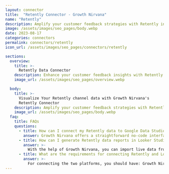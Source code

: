 ```yaml
---
layout: connector
title:  "Retently Connector - Growth Nirvana"
name: "Retently"
description: Amplify your customer feedback strategies with Retently insights integrated into Looker Studio.
image: /assets/images/seo_pages/body.webp
date: 2023-08-17
categories: connectors
permalink: connectors/retently
icon_url: /assets/images/seo_pages/connectors/retently

sections:
  overview:
    title: >-
      Retently Data Connector
    description: Enhance your customer feedback insights with Retently integration. Seamlessly merge NPS and customer feedback data from Retently with Looker Studio's analytical capabilities, unlocking insights that shape customer satisfaction strategies, loyalty programs, and operational excellence.
    image_url: /assets/images/seo_pages/overview.webp

  body:
    title: >-
      Visualize Your Retently channel data with Growth Nirvana's
      Retently Connector
    description: Amplify your customer feedback strategies with Retently insights integrated into Looker Studio.
    image_url: /assets/images/seo_pages/body.webp
  faq:
    title: FAQs
    questions:
      - title: How can I connect my Retently data to Google Data Studio/Looker Studio?
        answer: Growth Nirvana offers a straightforward no-code interface to connect to Retently data sources.
      - title: How can I generate Retently data reports in Looker Studio?
        answer: >-
          With the help of Growth Nirvana, you can import live data from Retently into Looker Studio. These data can be viewed in charts, tables, and dashboards to generate branded reports that can be shared instantly.
      - title: What are the requirements for connecting Retently and Looker Studio?
        answer: >-
          For connecting the two platforms, you should have: Growth Nirvana Account and Retently Ads Account
---
```

